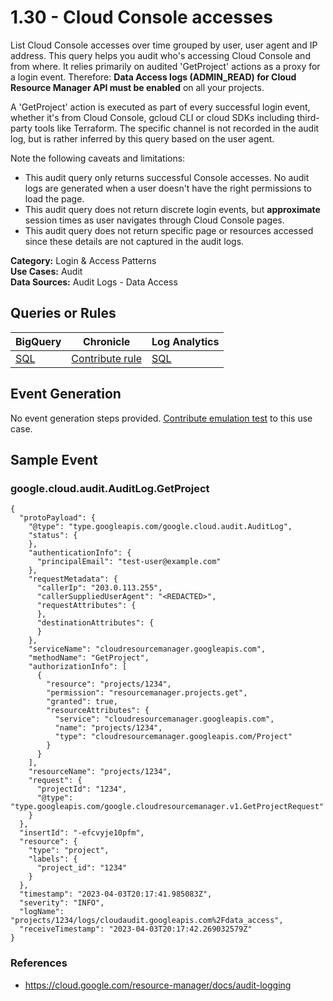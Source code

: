 # 1.30 - Cloud Console accesses
List Cloud Console accesses over time grouped by user, user agent and IP address.
This query helps you audit who's accessing Cloud Console and from where. It
relies primarily on audited 'GetProject' actions as a proxy for a login event.
Therefore:
**Data Access logs (ADMIN_READ) for Cloud Resource Manager API must be enabled**
on all your projects.

A 'GetProject' action is executed as part of every successful login event,
whether it's from Cloud Console, gcloud CLI or cloud SDKs including third-party
tools like Terraform. The specific channel is not recorded in the audit log, but is
rather inferred by this query based on the user agent.

Note the following caveats and limitations:
- This audit query only returns successful Console accesses. No audit logs are
generated when a user doesn't have the right permissions to load the page.
- This audit query does not return discrete login events, but **approximate**
session times as user navigates through Cloud Console pages.
- This audit query does not return specific page or resources accessed since these
details are not captured in the audit logs.


**Category:** Login & Access Patterns
</br>
**Use Cases:** Audit
</br>
**Data Sources:** Audit Logs - Data Access
</br>



## Queries or Rules
BigQuery | Chronicle | Log Analytics
--- | --- | ---
[SQL](../../backends/bigquery/sql/1_30_console_accesses.sql) | [Contribute rule](../../CONTRIBUTING.md) | [SQL](../../backends/log_analytics/sql/1_30_console_accesses.sql)

## Event Generation
No event generation steps provided. [Contribute emulation test](../../CONTRIBUTING.md) to this use case.

## Sample Event


### google.cloud.audit.AuditLog.GetProject
```
{
  "protoPayload": {
    "@type": "type.googleapis.com/google.cloud.audit.AuditLog",
    "status": {
    },
    "authenticationInfo": {
      "principalEmail": "test-user@example.com"
    },
    "requestMetadata": {
      "callerIp": "203.0.113.255",
      "callerSuppliedUserAgent": "<REDACTED>",
      "requestAttributes": {
      },
      "destinationAttributes": {
      }
    },
    "serviceName": "cloudresourcemanager.googleapis.com",
    "methodName": "GetProject",
    "authorizationInfo": [
      {
        "resource": "projects/1234",
        "permission": "resourcemanager.projects.get",
        "granted": true,
        "resourceAttributes": {
          "service": "cloudresourcemanager.googleapis.com",
          "name": "projects/1234",
          "type": "cloudresourcemanager.googleapis.com/Project"
        }
      }
    ],
    "resourceName": "projects/1234",
    "request": {
      "projectId": "1234",
      "@type": "type.googleapis.com/google.cloudresourcemanager.v1.GetProjectRequest"
    }
  },
  "insertId": "-efcvyje10pfm",
  "resource": {
    "type": "project",
    "labels": {
      "project_id": "1234"
    }
  },
  "timestamp": "2023-04-03T20:17:41.985083Z",
  "severity": "INFO",
  "logName": "projects/1234/logs/cloudaudit.googleapis.com%2Fdata_access",
  "receiveTimestamp": "2023-04-03T20:17:42.269032579Z"
}
```



### References
- https://cloud.google.com/resource-manager/docs/audit-logging
    
